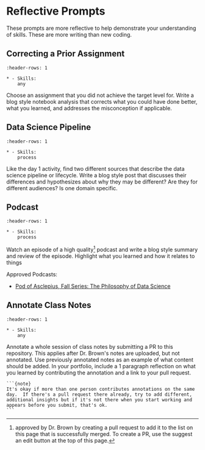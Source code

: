 # Reflective Prompts

These prompts are more reflective to help demonstrate your understanding of skills. These are more writing than new coding.

## Correcting a Prior Assignment

```{list-table} Eligible Skills
:header-rows: 1

* - Skills:
    any
```

Choose an assignment that you did not achieve the target level for. Write a blog style notebook analysis that corrects what you could have done better, what you learned, and addresses the misconception if applicable.


## Data Science Pipeline

```{list-table} Eligible Skills
:header-rows: 1

* - Skills:
    process
```

Like the day 1 activity, find two different sources that describe the data science pipeline or lifecycle. Write a blog style post that discusses their differences and hypothesizes about why they may be different? Are they for different audiences? Is one domain specific.


## Podcast

```{list-table} Eligible Skills
:header-rows: 1

* - Skills:
    process

```

Watch an episode of a high quality[^hq] podcast and write a blog style summary and review of the episode. Highlight what you learned and how it relates to things

Approved Podcasts:
- [Pod of Asclepius, Fall Series: The Philosophy of Data Science](https://www.podofasclepius.com/philosophy-of-data-science)


[^hq]: approved by Dr. Brown by creating a pull request to add it to the list on this page that is successfully merged.  To create a PR, use the suggest an edit button at the top of this page.

## Annotate Class Notes

```{list-table} Eligible Skills
:header-rows: 1

* - Skills:
    any

```

Annotate a whole session of class notes by submitting a PR to this repository. This applies after Dr. Brown's notes are uploaded, but not annotated. Use previously annotated notes as an example of what content should be added.
In your portfolio, include a 1 paragraph reflection on what you learned by contributing the annotation and a link to your pull request.


````{margin}
```{note}
It's okay if more than one person contributes annotations on the same day.  If there's a pull request there already, try to add different, additional insights but if it's not there when you start working and appears before you submit, that's ok.
```
````
